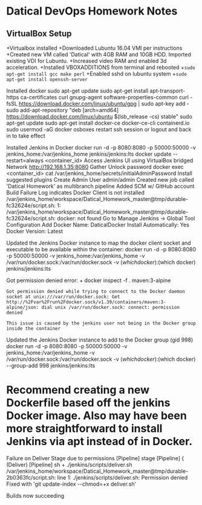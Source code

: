 # Datical DevOps Homework Notes

## VirtualBox Setup

+Virtualbox installed
+Downloaded Lubuntu 16.04 VMI per instructions
+Created new VM called 'Datical' with 4GB RAM and 10GB HDD.  Imported existing VDI for Lubuntu.
  +Increased video RAM and enabled 3d acceleration.
  +Installed VBOXADDITIONS from terminal and rebooted
    +`sudo apt-get install gcc make perl`
  +Enabled sshd on lubuntu system
    +`sudo apt-get install openssh-server`

Installed docker
    sudo apt-get update
    sudo apt-get install apt-transport-https ca-certificates curl gnupg-agent software-properties-common
    curl -fsSL https://download.docker.com/linux/ubuntu/gpg | sudo apt-key add -
    sudo add-apt-repository "deb [arch=amd64] https://download.docker.com/linux/ubuntu $(lsb_release -cs) stable"
    sudo apt-get update
    sudo apt-get install docker-ce docker-ce-cli containerd.io
    sudo usermod -aG docker osboxes
        restart ssh session or logout and back in to take effect

Installed Jenkins in Docker
    docker run -d -p 8080:8080 -p 50000:50000 -v jenkins_home:/var/jenkins_home jenkins/jenkins:lts
    docker update --restart=always <container_id>
Access Jenkins UI using VirtualBox bridged Network
    http://192.168.1.35:8080
Gather Unlock password
    docker exec <container_id> cat /var/jenkins_home/secrets/initialAdminPassword
Install suggested plugins
Create Admin User
    admin/admin
Created new job called 'Datical Homework' as multibranch pipeline
    Added SCM w/ GitHub account
Build Failure Log indicates Docker Client is not installed
    /var/jenkins_home/workspace/Datical_Homework_master@tmp/durable-fc32624e/script.sh: 1: /var/jenkins_home/workspace/Datical_Homework_master@tmp/durable-fc32624e/script.sh: docker: not found
Go to Manage Jenkins -> Global Tool Configuration
Add Docker
    Name: DaticalDocker
    Install Automatically: Yes
    Docker Version: Latest

Updated the Jenkins Docker instance to map the docker client socket and executable to be available within the container:
    docker run -d -p 8080:8080 -p 50000:50000 -v jenkins_home:/var/jenkins_home -v /var/run/docker.sock:/var/run/docker.sock -v $(which docker):$(which docker) jenkins/jenkins:lts

Got permission denied error:
    + docker inspect -f . maven:3-alpine

    Got permission denied while trying to connect to the Docker daemon socket at unix:///var/run/docker.sock: Get http://%2Fvar%2Frun%2Fdocker.sock/v1.39/containers/maven:3-alpine/json: dial unix /var/run/docker.sock: connect: permission denied

    This issue is caused by the jenkins user not being in the Docker group inside the container

 Updated the Jenkins Docker instance to add to the Docker group (gid 998)
    docker run -d -p 8080:8080 -p 50000:50000 -v jenkins_home:/var/jenkins_home -v /var/run/docker.sock:/var/run/docker.sock -v $(which docker):$(which docker) --group-add 998 jenkins/jenkins:lts
# Recommend creating a new Dockerfile based off the jenkins Docker image.  Also may have been more straightforward to install Jenkins via apt instead of in Docker.

Failure on Deliver Stage due to permissions
   [Pipeline] stage
   [Pipeline] { (Deliver)
   [Pipeline] sh
    + ./jenkins/scripts/deliver.sh
    /var/jenkins_home/workspace/Datical_Homework_master@tmp/durable-2b0363fc/script.sh: line 1: ./jenkins/scripts/deliver.sh: Permission denied 
Fixed with 'git update-index --chmod=+x deliver.sh'

Builds now succeeding
